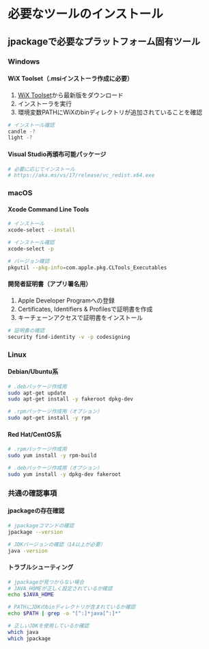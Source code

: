 # 必要なツールのインストール

## jpackageで必要なプラットフォーム固有ツール

### Windows

#### WiX Toolset（.msiインストーラ作成に必要）

1. [WiX Toolset](https://wixtoolset.org/releases/)から最新版をダウンロード
2. インストーラを実行
3. 環境変数PATHにWiXのbinディレクトリが追加されていることを確認

```powershell
# インストール確認
candle -?
light -?
```

#### Visual Studio再頒布可能パッケージ

```powershell
# 必要に応じてインストール
# https://aka.ms/vs/17/release/vc_redist.x64.exe
```

### macOS

#### Xcode Command Line Tools

```bash
# インストール
xcode-select --install

# インストール確認
xcode-select -p

# バージョン確認
pkgutil --pkg-info=com.apple.pkg.CLTools_Executables
```

#### 開発者証明書（アプリ署名用）

1. Apple Developer Programへの登録
2. Certificates, Identifiers & Profilesで証明書を作成
3. キーチェーンアクセスで証明書をインストール

```bash
# 証明書の確認
security find-identity -v -p codesigning
```

### Linux

#### Debian/Ubuntu系

```bash
# .debパッケージ作成用
sudo apt-get update
sudo apt-get install -y fakeroot dpkg-dev

# .rpmパッケージ作成用（オプション）
sudo apt-get install -y rpm
```

#### Red Hat/CentOS系

```bash
# .rpmパッケージ作成用
sudo yum install -y rpm-build

# .debパッケージ作成用（オプション）
sudo yum install -y dpkg-dev fakeroot
```

### 共通の確認事項

#### jpackageの存在確認

```bash
# jpackageコマンドの確認
jpackage --version

# JDKバージョンの確認（14以上が必要）
java -version
```

#### トラブルシューティング

```bash
# jpackageが見つからない場合
# JAVA_HOMEが正しく設定されているか確認
echo $JAVA_HOME

# PATHにJDKのbinディレクトリが含まれているか確認
echo $PATH | grep -o "[^:]*java[^:]*"

# 正しいJDKを使用しているか確認
which java
which jpackage
```